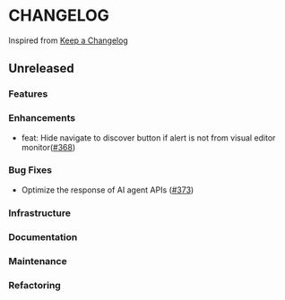 # CHANGELOG

Inspired from [Keep a Changelog](https://keepachangelog.com/en/1.0.0/)

## Unreleased
### Features
### Enhancements
- feat: Hide navigate to discover button if alert is not from visual editor monitor([#368](https://github.com/opensearch-project/dashboards-assistant/pull/368))

### Bug Fixes
- Optimize the response of AI agent APIs ([#373](https://github.com/opensearch-project/dashboards-assistant/pull/373))

### Infrastructure
### Documentation
### Maintenance
### Refactoring
